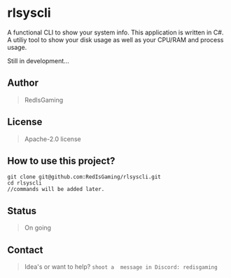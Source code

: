 # rlsyscli
A functional CLI to show your system info.
This application is written in C#. A 
utiliy tool to show your disk usage as
well as your CPU/RAM and process usage.
<br/>

Still in development...

## Author
> RedIsGaming

## License
> Apache-2.0 license

## How to use this project?
```shell
git clone git@github.com:RedIsGaming/rlsyscli.git
cd rlsyscli
//commands will be added later.
```

## Status
> On going

## Contact
> Idea's or want to help? `shoot a 
message in Discord: redisgaming`
